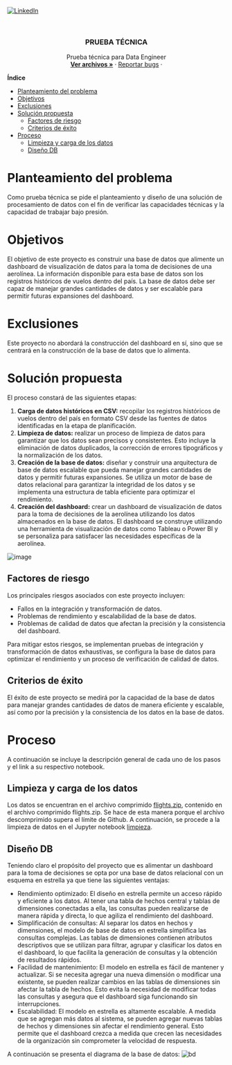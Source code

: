 
[![LinkedIn][linkedin-shield]][linkedin-url]


<!-- PROJECT LOGO -->
<br />
<div align="center">
<h3 align="center">PRUEBA TÉCNICA</h3>

  <p align="center">
    Prueba técnica para Data Engineer
    <br />
    <a href="https://github.com/ajaramillor/PruebaTecnica"><strong>Ver archivos »</strong></a>
    ·
    <a href="https://github.com/ajaramillor/PruebaTecnica/issues">Reportar bugs</a>
    ·
  </p>
</div>

**Índice**
- [Planteamiento del problema](#planteamiento-del-problema)
- [Objetivos](#objetivos)
- [Exclusiones](#exclusiones)
- [Solución propuesta](#solución-propuesta)
  - [Factores de riesgo](#factores-de-riesgo)
  - [Criterios de éxito](#criterios-de-éxito)
- [Proceso](#proceso)
  - [Limpieza y carga de los datos](#limpieza-y-carga-de-los-datos)
  - [Diseño DB](#diseño-db)


# Planteamiento del problema

Como prueba técnica se pide el planteamiento y diseño de una solución de procesamiento de datos con el fin de verificar las capacidades técnicas y la capacidad de trabajar bajo presión.

# Objetivos

El objetivo de este proyecto es construir una base de datos que alimente un dashboard de visualización de datos para la toma de decisiones de una aerolínea. La información disponible para esta base de datos son los registros históricos de vuelos dentro del país. La base de datos debe ser capaz de manejar grandes cantidades de datos y ser escalable para permitir futuras expansiones del dashboard.

# Exclusiones

Este proyecto no abordará la construcción del dashboard en sí, sino que se centrará en la construcción de la base de datos que lo alimenta.

# Solución propuesta

El proceso constará de las siguientes etapas:

1. **Carga de datos históricos en CSV:** recopilar los registros históricos de vuelos dentro del país en formato CSV desde las fuentes de datos identificadas en la etapa de planificación.
2. **Limpieza de datos:** realizar un proceso de limpieza de datos para garantizar que los datos sean precisos y consistentes. Esto incluye la eliminación de datos duplicados, la corrección de errores tipográficos y la normalización de los datos.
3. **Creación de la base de datos:** diseñar y construir una arquitectura de base de datos escalable que pueda manejar grandes cantidades de datos y permitir futuras expansiones. Se utiliza un motor de base de datos relacional para garantizar la integridad de los datos y se implementa una estructura de tabla eficiente para optimizar el rendimiento.
4. **Creación del dashboard:** crear un dashboard de visualización de datos para la toma de decisiones de la aerolínea utilizando los datos almacenados en la base de datos. El dashboard se construye utilizando una herramienta de visualización de datos como Tableau o Power BI y se personaliza para satisfacer las necesidades específicas de la aerolínea.

![image](https://github.com/ajaramillor/PruebaTecnica/assets/98030147/ed98fd4b-8a19-4f04-93e0-98557788504c)

## Factores de riesgo

Los principales riesgos asociados con este proyecto incluyen:

- Fallos en la integración y transformación de datos.
- Problemas de rendimiento y escalabilidad de la base de datos.
- Problemas de calidad de datos que afectan la precisión y la consistencia del dashboard.

Para mitigar estos riesgos, se implementan pruebas de integración y transformación de datos exhaustivas, se configura la base de datos para optimizar el rendimiento y un proceso de verificación de calidad de datos.

## Criterios de éxito

El éxito de este proyecto se medirá por la capacidad de la base de datos para manejar grandes cantidades de datos de manera eficiente y escalable, así como por la precisión y la consistencia de los datos en la base de datos.

# Proceso

A continuación se incluye la descripción general de cada uno de los pasos y el link a su respectivo notebook.

## Limpieza y carga de los datos

Los datos se encuentran en el archivo comprimido [flights.zip](datasets), contenido en el archivo comprimido flights.zip. Se hace de esta manera porque el archivo descomprimido supera el límite de Github. A continuación, se procede a la limpieza de datos en el Jupyter notebook [limpieza](limpieza.ipynb).

## Diseño DB

Teniendo claro el propósito del proyecto que es alimentar un dashboard para la toma de decisiones se opta por una base de datos relacional con un esquema en estrella ya que tiene las siguientes ventajas:

- Rendimiento optimizado: El diseño en estrella permite un acceso rápido y eficiente a los datos. Al tener una tabla de hechos central y tablas de dimensiones conectadas a ella, las consultas pueden realizarse de manera rápida y directa, lo que agiliza el rendimiento del dashboard.
- Simplificación de consultas: Al separar los datos en hechos y dimensiones, el modelo de base de datos en estrella simplifica las consultas complejas. Las tablas de dimensiones contienen atributos descriptivos que se utilizan para filtrar, agrupar y clasificar los datos en el dashboard, lo que facilita la generación de consultas y la obtención de resultados rápidos.
- Facilidad de mantenimiento: El modelo en estrella es fácil de mantener y actualizar. Si se necesita agregar una nueva dimensión o modificar una existente, se pueden realizar cambios en las tablas de dimensiones sin afectar la tabla de hechos. Esto evita la necesidad de modificar todas las consultas y asegura que el dashboard siga funcionando sin interrupciones.
- Escalabilidad: El modelo en estrella es altamente escalable. A medida que se agregan más datos al sistema, se pueden agregar nuevas tablas de hechos y dimensiones sin afectar el rendimiento general. Esto permite que el dashboard crezca a medida que crecen las necesidades de la organización sin comprometer la velocidad de respuesta.

A continuación se presenta el diagrama de la base de datos:
![bd](https://github.com/ajaramillor/PruebaTecnica/assets/98030147/3b0ac13a-ad58-4a0e-b584-7286436d9b10)


<!-- MARKDOWN LINKS & IMAGES -->
<!-- https://www.markdownguide.org/basic-syntax/#reference-style-links -->
[contributors-shield]: https://img.shields.io/github/contributors/github_username/repo_name.svg?style=for-the-badge
[contributors-url]: https://github.com/ajaramillor/PruebaTecnica/graphs/contributors
[forks-shield]: https://img.shields.io/github/forks/github_username/repo_name.svg?style=for-the-badge
[forks-url]: https://github.com/ajaramillor/PruebaTecnica/network/members
[stars-shield]: https://img.shields.io/github/stars/github_username/repo_name.svg?style=for-the-badge
[stars-url]: https://github.com/ajaramillor/PruebaTecnica/stargazers
[issues-shield]: https://img.shields.io/github/issues/github_username/repo_name.svg?style=for-the-badge
[issues-url]: https://github.com/ajaramillor/PruebaTecnica/issues
[license-shield]: https://img.shields.io/github/license/github_username/repo_name.svg?style=for-the-badge
[license-url]: https://github.com/ajaramillor/PruebaTecnica/blob/master/LICENSE.txt
[linkedin-shield]: https://img.shields.io/badge/-LinkedIn-black.svg?style=for-the-badge&logo=linkedin&colorB=555
[linkedin-url]: https://www.linkedin.com/in/alejandro-jaramillo-rivas/
[product-screenshot]: images/screenshot.png
[Next.js]: https://img.shields.io/badge/next.js-000000?style=for-the-badge&logo=nextdotjs&logoColor=white
[Next-url]: https://nextjs.org/
[React.js]: https://img.shields.io/badge/React-20232A?style=for-the-badge&logo=react&logoColor=61DAFB
[React-url]: https://reactjs.org/
[Vue.js]: https://img.shields.io/badge/Vue.js-35495E?style=for-the-badge&logo=vuedotjs&logoColor=4FC08D
[Vue-url]: https://vuejs.org/
[Angular.io]: https://img.shields.io/badge/Angular-DD0031?style=for-the-badge&logo=angular&logoColor=white
[Angular-url]: https://angular.io/
[Svelte.dev]: https://img.shields.io/badge/Svelte-4A4A55?style=for-the-badge&logo=svelte&logoColor=FF3E00
[Svelte-url]: https://svelte.dev/
[Laravel.com]: https://img.shields.io/badge/Laravel-FF2D20?style=for-the-badge&logo=laravel&logoColor=white
[Laravel-url]: https://laravel.com
[Bootstrap.com]: https://img.shields.io/badge/Bootstrap-563D7C?style=for-the-badge&logo=bootstrap&logoColor=white
[Bootstrap-url]: https://getbootstrap.com
[JQuery.com]: https://img.shields.io/badge/jQuery-0769AD?style=for-the-badge&logo=jquery&logoColor=white
[JQuery-url]: https://jquery.com 
